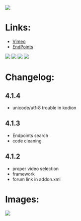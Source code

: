![](https://raw.githubusercontent.com/bromix/repository.bromix.storage/master/plugin.video.vimeo/icon.png)
# **Links:**

* [Vimeo](www.vimeo.com)
* [EndPoints](https://github.com/bromix/plugin.video.vimeo/wiki/Endpoints)

[![](https://www.paypalobjects.com/en_GB/i/btn/btn_donate_LG.gif)](https://goo.gl/U5oVOj) [![](https://www.paypalobjects.com/en_US/i/btn/btn_donate_LG.gif)](https://goo.gl/15V9TN) [![](https://www.paypalobjects.com/de_DE/i/btn/btn_donate_LG.gif)](https://goo.gl/oEjE9E) [![](https://pledgie.com/campaigns/29261.png?skin_name=chrome)](https://goo.gl/K4RZrZ) 

# **Changelog:**

## **4.1.4**

* unicode/utf-8 trouble in kodion

## **4.1.3**

* Endpoints search
* code cleaning

## **4.1.2**

* proper video selection
* framework
* forum link in addon.xml


# **Images:**
![](http://i.imgur.com/hLwPbAH.png)
